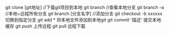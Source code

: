 git clone [git地址] //下载git项目到本地
git branch //查看本地分支
git branch -a //本地+远程所有分支
git branch [分支名字] //添加分支
git checkout -b xxxxxx 切换到指定分支
git add * 将本地文件添加到本地git
git commit '描述' 提交本地缓存
git push 上传远程
git pull 远程下载